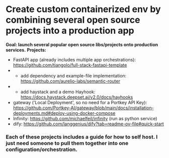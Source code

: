 # Create custom containerized env by combining several open source projects into a production app

**Goal: launch several popular open source libs/projects onto production services.**
**Projects:**
- FastAPI app (already includes multiple app orchestrations): https://github.com/tiangolo/full-stack-fastapi-template
- - add dependency and example-file implementation: https://github.com/aurelio-labs/semantic-router
- - add haystack and a demo Hayhook: https://docs.haystack.deepset.ai/v2.0/docs/hayhooks
- gateway ('Local Deployment', so no need for a Portkey API Key): https://github.com/Portkey-AI/gateway/blob/main/docs/installation-deployments.md#deploy-using-docker-compose
- Infinity: https://github.com/michaelfeil/infinity (run as python service)
- dify: https://github.com/langgenius/dify?tab=readme-ov-file#quick-start


### Each of these projects includes a guide for how to self host. I just need someone to pull them together into one configuration/orchestration.
